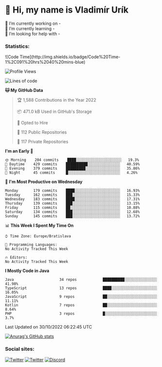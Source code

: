 <h1> 👋 Hi, my name is Vladimír Urík</h1>
<p>
 🔭 I’m currently working on -<br>
 🌱 I’m currently learning -<br>
 🤔 I’m looking for help with -<br>
</p>
<h3>Statistics:</h3>
<!--START_SECTION:waka-->
![Code Time](http://img.shields.io/badge/Code%20Time-1%2C091%20hrs%2040%20mins-blue)

![Profile Views](http://img.shields.io/badge/Profile%20Views-6-blue)

![Lines of code](https://img.shields.io/badge/From%20Hello%20World%20I%27ve%20Written-4%20Million%20lines%20of%20code-blue)

**🐱 My GitHub Data** 

> 🏆 1,588 Contributions in the Year 2022
 > 
> 📦 471.0 kB Used in GitHub's Storage 
 > 
> 💼 Opted to Hire
 > 
> 📜 112 Public Repositories 
 > 
> 🔑 117 Private Repositories  
 > 
**I'm an Early 🐤** 

```text
🌞 Morning    204 commits    ████░░░░░░░░░░░░░░░░░░░░░   19.3% 
🌆 Daytime    429 commits    ██████████░░░░░░░░░░░░░░░   40.59% 
🌃 Evening    379 commits    █████████░░░░░░░░░░░░░░░░   35.86% 
🌙 Night      45 commits     █░░░░░░░░░░░░░░░░░░░░░░░░   4.26%

```
📅 **I'm Most Productive on Wednesday** 

```text
Monday       179 commits    ████░░░░░░░░░░░░░░░░░░░░░   16.93% 
Tuesday      162 commits    ███░░░░░░░░░░░░░░░░░░░░░░   15.33% 
Wednesday    183 commits    ████░░░░░░░░░░░░░░░░░░░░░   17.31% 
Thursday     139 commits    ███░░░░░░░░░░░░░░░░░░░░░░   13.15% 
Friday       115 commits    ██░░░░░░░░░░░░░░░░░░░░░░░   10.88% 
Saturday     134 commits    ███░░░░░░░░░░░░░░░░░░░░░░   12.68% 
Sunday       145 commits    ███░░░░░░░░░░░░░░░░░░░░░░   13.72%

```


📊 **This Week I Spent My Time On** 

```text
⌚︎ Time Zone: Europe/Bratislava

💬 Programming Languages: 
No Activity Tracked This Week

🔥 Editors: 
No Activity Tracked This Week

```

**I Mostly Code in Java** 

```text
Java                     34 repos            ██████████░░░░░░░░░░░░░░░   41.98% 
TypeScript               13 repos            ████░░░░░░░░░░░░░░░░░░░░░   16.05% 
JavaScript               9 repos             ██░░░░░░░░░░░░░░░░░░░░░░░   11.11% 
Kotlin                   7 repos             ██░░░░░░░░░░░░░░░░░░░░░░░   8.64% 
PHP                      3 repos             █░░░░░░░░░░░░░░░░░░░░░░░░   3.7%

```



 Last Updated on 30/10/2022 06:22:45 UTC
<!--END_SECTION:waka-->

[![Anurag's GitHub stats](https://github-readme-stats.vercel.app/api?username=vladimir-urik)](https://github.com/anuraghazra/github-readme-stats)

<h3>Social sites:</h3>
<p><a href="https://twitter.com/GGGEDR" target="_blank"><img alt="Twitter" src="https://img.shields.io/badge/twitter-%231DA1F2.svg?&style=for-the-badge&logo=twitter&logoColor=white" /></a> <a href="https://www.reddit.com/user/GGGEDR" target="_blank"><img alt="Twitter" src="https://img.shields.io/badge/reddit-%23FE6262.svg?&style=for-the-badge&logo=reddit&logoColor=white" /></a> <a href="https://discord.com/users/535708984959827978" target="_blank"><img alt="Discord" src="https://img.shields.io/badge/discord-%235865f2.svg?&style=for-the-badge&logo=discord&logoColor=white" />
</p>
